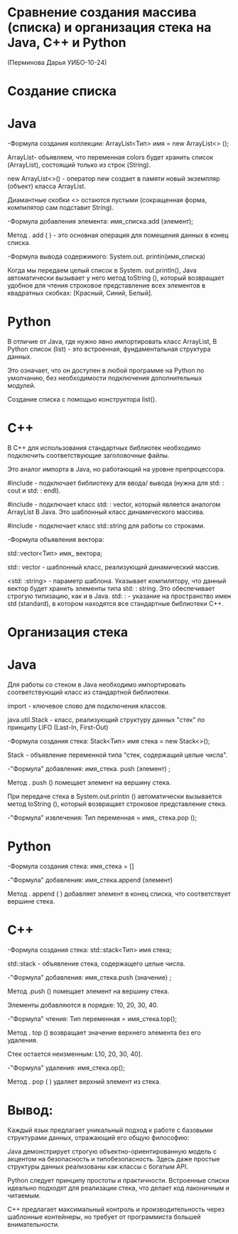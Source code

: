 # Сравнение создания массива (списка) и организация стека на Java, C++ и Python 

(Перминова Дарья УИБО-10-24)

# Создание списка

# Java

-Формула создания коллекции:
ArrayList<Тип> имя = new ArrayList<> ();

ArrayList<String>-
объявляем, что переменная colors будет хранить список (ArrayList), состоящий только из строк (String).

new ArrayList<>() - оператор new создает в памяти новый экземпляр (объект) класса ArrayList. 

Диамантные скобки <> остаются пустыми (сокращенная форма, компилятор сам подставит String).

-Формула добавления элемента: имя_списка.add (элемент);

Метод . add ( ) - это основная операция для помещения данных в конец списка.

-Формула вывода содержимого:
System.out. printin(имя_списка)

Когда мы передаем целый список
в System. out.println(), Java
автоматически вызывает у него метод toString (), который возвращает удобное для чтения строковое представление всех элементов в квадратных скобках:
[Красный, Синий, Белый].

# Python

В отличие от Java, где нужно явно импортировать класс ArrayList, B Python список (list) - это встроенная, фундаментальная структура данных. 

Это означает, что он доступен в любой программе на Python по умолчанию, без необходимости подключения дополнительных модулей.

Создание списка с помощью конструктора list().

# C++

В C++ для использования стандартных библиотек необходимо подключить соответствующие заголовочные файлы. 

Это аналог импорта в Java, но работающий на уровне препроцессора.

#include <iostream> -
подключает библиотеку для ввода/ вывода (нужна для std: : cout и std: : endl).

#include <vector> - подключает класс std: : vector, который является аналогом ArrayList B Java. Это шаблонный класс динамического массива.

#include <string> - подключает класс std::string для работы со строками.

-Формула объявления вектора: 

std::vector<Тип> имя_ вектора;

std:: vector - шаблонный класс, реализующий динамический массив.

<std: :string> - параметр шаблона. Указывает компилятору, что данный вектор будет хранить элементы типа 
std: : string. Это обеспечивает строгую типизацию, как и в Java.
std: : - указание на пространство имен std (standard), в котором находятся все стандартные библиотеки С++.

# Организация стека

# Java

Для работы со стеком в Java необходимо импортировать соответствующий класс из стандартной библиотеки.

import - ключевое слово для подключения классов.

java.util.Stack - класс, реализующий структуру данных "стек" по принципу LIFO (Last-In, First-Out)

-Формула создания стека:
Stack<Тип> имя стека = new
Stack<>();

Stack<Integer> - объявление переменной типа "стек, содержащий целые числа".

-"Формула" добавления: имя_стека. push (элемент) ;

Метод . push () помещает элемент на вершину стека.

При передаче стека в
System.out.printin () автоматически вызывается метод toString (), который возвращает строковое представление стека.

-"Формула" извлечения:
Тип переменная = имя_ стека.рор ();

# Python

-Формула создания стека:
имя_стека = []

-"Формула" добавления: имя_стека.append (элемент)

Метод . append ( ) добавляет элемент в конец списка, что соответствует вершине стека.

# C++

-Формула создания стека: std::stack<Тип> имя стека;

std::stack<int> - объявление стека, содержащего целые числа.

-"Формула" добавления:
имя_стека.push (значение) ;

Метод .push () помещает элемент на вершину стека. 

Элементы добавляются в порядке: 10, 20, 30, 40.

-"Формула" чтения:
Тип переменная = имя_стека.top();

Метод . top () возвращает значение верхнего элемента без его удаления.

Стек остается неизменным: L10,
20, 30, 40].

-"Формула" удаления:
имя_стека.ор();

Метод . рор ( ) удаляет верхний элемент из стека.

# Вывод:

Каждый язык предлагает уникальный подход к работе с базовыми структурами данных, отражающий его общую философию:

Java демонстрирует строгую объектно-ориентированную модель с акцентом на безопасность и типобезопасность. Здесь даже простые структуры данных реализованы как классы с богатым API.

Python следует принципу простоты и практичности. Встроенные списки идеально подходят для реализации стека, что делает код лаконичным и читаемым.

С++ предлагает максимальный контроль и производительность через шаблонные контейнеры, но требует от программиста большей внимательности.
